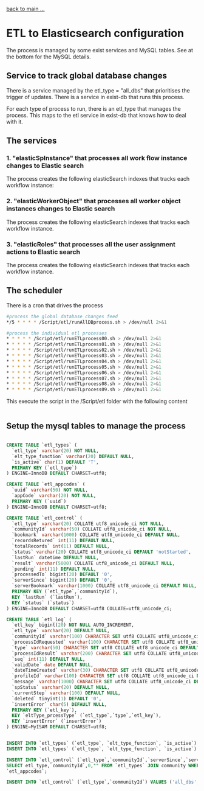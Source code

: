 [back to main ...](https://github.com/kwantu/platformconfiguration/wiki)

# ETL to Elasticsearch configuration

The process is managed by some exist services and MySQL tables. See at the bottom for the MySQL details.

## Service to track global database changes
There is a service managed by the etl_type = "all_dbs" that prioritises the trigger of updates. There is a service in exist-db that runs this process. 

For each type of process to run, there is an etl_type that manages the process. This maps to the etl service in exist-db that knows how to deal with it.

## The services

### 1. "elasticSpInstance" that processes all work flow instance changes to Elastic search
The process creates the following elasticSearch indexes that tracks each workflow instance:
 

### 2. "elasticWorkerObject" that processes all worker object instances changes to Elastic search
The process creates the following elasticSearch indexes that tracks each workflow instance. 

### 3. "elasticRoles" that processes all the user assignment actions to Elastic search
The process creates the following elasticSearch indexes that tracks each workflow instance. 


## The scheduler

There is a cron that drives the process
```bash
#process the global database changes feed
*/5 * * * * /Script/etl/runAllDBprocess.sh > /dev/null 2>&1

#process the individual etl processes
* * * * * /Script/etl/runETLprocess00.sh > /dev/null 2>&1
* * * * * /Script/etl/runETLprocess01.sh > /dev/null 2>&1
* * * * * /Script/etl/runETLprocess02.sh > /dev/null 2>&1
* * * * * /Script/etl/runETLprocess03.sh > /dev/null 2>&1
* * * * * /Script/etl/runETLprocess04.sh > /dev/null 2>&1
* * * * * /Script/etl/runETLprocess05.sh > /dev/null 2>&1
* * * * * /Script/etl/runETLprocess06.sh > /dev/null 2>&1
* * * * * /Script/etl/runETLprocess07.sh > /dev/null 2>&1
* * * * * /Script/etl/runETLprocess08.sh > /dev/null 2>&1
* * * * * /Script/etl/runETLprocess09.sh > /dev/null 2>&1
```

This execute the script in the /Script/etl folder with the following content
```bash

```

## Setup the mysql tables to manage the process

```sql

CREATE TABLE `etl_types` (
  `etl_type` varchar(20) NOT NULL,
  `elt_type_function` varchar(20) DEFAULT NULL,
  `is_active` char(1) DEFAULT 'T',
  PRIMARY KEY (`etl_type`)
) ENGINE=InnoDB DEFAULT CHARSET=utf8;

CREATE TABLE `etl_appcodes` (
  `uuid` varchar(50) NOT NULL,
  `appCode` varchar(20) NOT NULL,
  PRIMARY KEY (`uuid`)
) ENGINE=InnoDB DEFAULT CHARSET=utf8;

CREATE TABLE `etl_control` (
  `etl_type` varchar(20) COLLATE utf8_unicode_ci NOT NULL,
  `communityId` varchar(50) COLLATE utf8_unicode_ci NOT NULL,
  `bookmark` varchar(1000) COLLATE utf8_unicode_ci DEFAULT NULL,
  `recordsRetured` int(11) DEFAULT NULL,
  `totalRecords` int(11) DEFAULT NULL,
  `status` varchar(20) COLLATE utf8_unicode_ci DEFAULT 'notStarted',
  `lastRun` datetime DEFAULT NULL,
  `result` varchar(5000) COLLATE utf8_unicode_ci DEFAULT NULL,
  `pending` int(11) DEFAULT NULL,
  `processedTo` bigint(20) DEFAULT '0',
  `serverSince` bigint(20) DEFAULT '0',
  `serverBookmark` varchar(1000) COLLATE utf8_unicode_ci DEFAULT NULL,
  PRIMARY KEY (`etl_type`,`communityId`),
  KEY `lastRun` (`lastRun`),
  KEY `status` (`status`)
) ENGINE=InnoDB DEFAULT CHARSET=utf8 COLLATE=utf8_unicode_ci;

CREATE TABLE `etl_log` (
  `etl_key` bigint(20) NOT NULL AUTO_INCREMENT,
  `etl_type` varchar(20) DEFAULT NULL,
  `communityId` varchar(100) CHARACTER SET utf8 COLLATE utf8_unicode_ci NOT NULL,
  `processIdRequested` varchar(100) CHARACTER SET utf8 COLLATE utf8_unicode_ci NOT NULL,
  `type` varchar(50) CHARACTER SET utf8 COLLATE utf8_unicode_ci DEFAULT NULL,
  `processIdResult` varchar(200) CHARACTER SET utf8 COLLATE utf8_unicode_ci DEFAULT NULL,
  `seq` int(11) DEFAULT NULL,
  `validDate` date DEFAULT NULL,
  `dateTimeCreated` varchar(30) CHARACTER SET utf8 COLLATE utf8_unicode_ci DEFAULT NULL,
  `profileId` varchar(100) CHARACTER SET utf8 COLLATE utf8_unicode_ci DEFAULT NULL,
  `message` varchar(1000) CHARACTER SET utf8 COLLATE utf8_unicode_ci DEFAULT NULL,
  `spStatus` varchar(20) DEFAULT NULL,
  `currentStep` varchar(100) DEFAULT NULL,
  `deleted` tinyint(1) DEFAULT '0',
  `insertError` char(5) DEFAULT NULL,
  PRIMARY KEY (`etl_key`),
  KEY `eltType_prcessType` (`etl_type`,`type`,`etl_key`),
  KEY `insertError` (`insertError`)
) ENGINE=MyISAM DEFAULT CHARSET=utf8;


INSERT INTO `etl_types` (`etl_type`, `elt_type_function`, `is_active`) VALUES('elasticSpInstance','elasticSpInstance','T');
INSERT INTO `etl_types` (`etl_type`, `elt_type_function`, `is_active`) VALUES('elasticWorkerObject','elasticWorkerObject','T');

INSERT INTO `etl_control` (`etl_type`,`communityId`,`serverSince`,`serverBookmark`)
SELECT etl_type,`communityId`,0,"" FROM `etl_types` JOIN community WHERE `accessType` = '1';
`etl_appcodes`;

INSERT INTO `etl_control` (`etl_type`,`communityId`) VALUES ('all_dbs','all_dbs');